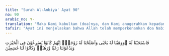 ```yaml
---
title: "Surah Al-Anbiya' Ayat 90"
no: 90
arabic_no: ٩٠
translation: "Maka Kami kabulkan (doa)nya, dan Kami anugerahkan kepadanya Yahya, dan Kami jadikan istrinya (dapat mengandung). Sungguh, mereka selalu bersegera dalam (mengerjakan) kebaikan, dan mereka berdoa kepada Kami dengan penuh harap dan cemas. Dan mereka orang-orang yang khusyuk kepada Kami."
tafsir: "Ayat ini menjelaskan bahwa Allah telah memperkenankan doa Nabi Zakaria itu, dan mengaruniakan kepadanya seorang putra bernama Yahya. Untuk itu Allah telah mengaruniakan kesehatan yang baik kepada istri Zakaria, sehingga memungkinkan untuk mengandung, padahal sebelum itu ia adalah perempuan yang mandul.\n\nPada lanjutan ayat ini Allah menjelaskan apa alasan-Nya untuk mengabulkan permohonan Zakaria itu, ialah karena mereka semua senantiasa bersegera dalam berbuat kebajikan, terutama dalam memelihara keturunan dengan sebaik-baiknya. Selain itu juga, karena senantiasa berdoa kepada Allah dengan hati yang harap-harap cemas, harap akan ampunan Tuhan dan cemas terhadap kemurkaan dan siksaan Allah. Dan alasan ketiga ialah karena mereka selalu khusyuk dan tawadu' kepada-Nya, dan tidak pernah sombong atau takabur dan mengingkari karunia-Nya.\n\nJadi, sifat-sifat yang mulia itulah yang menyebabkan mereka memperoleh karunia dari Allah."
---
```

فَاسْتَجَبْنَا لَهٗ  ۖوَوَهَبْنَا لَهٗ يَحْيٰى وَاَصْلَحْنَا لَهٗ زَوْجَهٗۗ اِنَّهُمْ كَانُوْا يُسٰرِعُوْنَ فِى الْخَيْرٰتِ وَيَدْعُوْنَنَا رَغَبًا وَّرَهَبًاۗ وَكَانُوْا لَنَا خٰشِعِيْنَ 